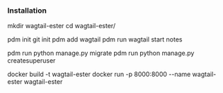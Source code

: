 ### Installation

mkdir wagtail-ester
cd wagtail-ester/

pdm init
git init
pdm add wagtail
pdm run wagtail start notes

pdm run python manage.py migrate
pdm run python manage.py createsuperuser

docker build -t wagtail-ester
docker run -p 8000:8000 --name wagtail-ester wagtail-ester
